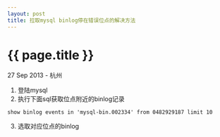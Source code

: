 ```yaml
---
layout: post
title: 拉取mysql binlog停在错误位点的解决方法
---
```


{{ page.title }}
================

<p class="meta">27 Sep 2013 - 杭州</p>

1. 登陆mysql
2. 执行下面sql获取位点附近的binlog记录
```
show binlog events in 'mysql-bin.002334' from 0482929187 limit 10
```
3. 选取对应位点的binlog
